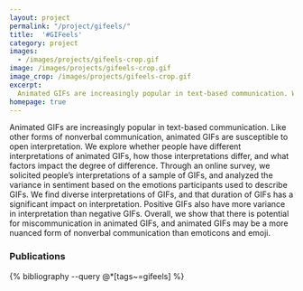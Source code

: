 ```yaml
---
layout: project
permalink: "/project/gifeels/"
title:  '#GIFeels'
category: project
images:
  - /images/projects/gifeels-crop.gif
image: /images/projects/gifeels-crop.gif
image_crop: /images/projects/gifeels-crop.gif
excerpt:
  Animated GIFs are increasingly popular in text-based communication. We are exploring whether people have different interpretations of animated GIFs, how those interpretations differ, and what factors impact the degree of difference.
homepage: true
---
```


Animated GIFs are increasingly popular in text-based communication. Like other forms of nonverbal communication, animated GIFs are susceptible to open interpretation. We explore whether people have different interpretations of animated GIFs, how those interpretations differ, and what factors impact the degree of difference. Through an online survey, we solicited people’s interpretations of a sample of GIFs, and analyzed the variance in sentiment based on the emotions participants used to describe GIFs. We find diverse interpretations of GIFs, and that duration of GIFs has a significant impact on interpretation. Positive GIFs also have more variance in interpretation than negative GIFs. Overall, we show that there is potential for miscommunication in animated GIFs, and animated GIFs may be a more nuanced form of nonverbal communication than emoticons and emoji.

### Publications
{% bibliography --query @*[tags~=gifeels] %}

